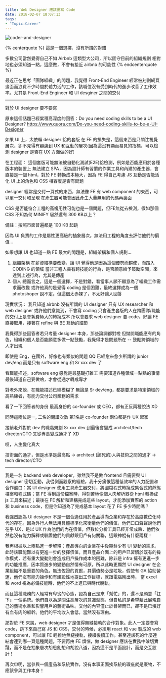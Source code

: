 ```yaml
---
title: Web Designer 應該要寫 Code
date: 2018-02-07 18:07:13
tags:
- "Topic:Career"
---
```


![coder-and-designer](/images/2018/2/coder-and-designer.png)

{% centerquote %}
這是一個選擇，沒有所謂的對錯

多數公司當然覺得自己不如 Airbnb 這類型大公司，所以固守目前的組織規劃
相對地也必須知道一點，這麼做，不會有接近 airbnb 的可能性
{% endcenterquote %}

<!-- more -->

最近正在思考「團隊組織」的問題，我覺得 Front-End Engineer 經常被刻劃網頁畫面而浪費不少時間於體力活的工作，該職位沒有受到時代的進步改善了工作效率。尤其是 Front-End Engineer 和 UI desginer 之間的交付

----
對於 UI designer 要不要寫

原來這個話題已經累積高深度的回答：Do you need coding skills to be a UI Designer?
https://www.quora.com/Do-you-need-coding-skills-to-be-a-UI-Designer

如果 UI 上，太依賴 designer 給的套版
在 FE 的損失是，這個東西是只關注視覺層次，卻不見得有顧慮到 UX 和互動的層次(因為這沒有顯而易見的指標，可以檢測 designer 是否在 UX 方面做的好)

在工程面：
這個套版可能無法被自動化測試(E2E)給檢測，例如是否能應用於各種版本的裝置上
無法建立 SPA，因為設計師有習慣的作業工具和內建的產生器，會直接是一個 html，對於 FE 轉換成本極大，因為 FE 得自己考慮 JS 互動是否能活化 UI 上的角色和 CSS 相容度是否有問題

designer 經常是交付一頁式的東西，無法像 FE 有 web component 的東西，可以單一交付和呈現
在產生器可能會因此產生大量無用的代碼再裏面

CSS 是否能符合工程的高複用性可能也是一個問題，但FE無從去檢測，假如那個 CSS 不知為何 MINIFY 居然還有 300 KB以上？

備註：按照市面普遍都是 100 KB 起跳

因為 UI 負責的工作是屬性更高級的抽象層次，無法用工程的角度去評估他們的價值...

如果想讓 UI 也知道一點 FE
最大的問題是，組織架構和個人規劃...
1. 組織架構
在薪資結構要改變，讓 UI 覺得他是因為這個優勢而趨使，而踏入 CODING 的領域
當非工程人員有跨技能的行為，是否願意給予鼓勵空間，來達到上述行為，尤其是傳產
2. 個人
總而言之，這是一個選擇，不是對錯，看當事人願不願意為了組織工作需求而改變
或許他真的是覺得 coding 是個困難，最終選擇成為一個 photoshoper 說不定，但這個太赤裸了，不太好讓人回答

現實狀況：
我只知道 airbnb 沒有所謂的 UI designer
只有 UX researcher 和 web designer
或許他們意識到，不會寫 coding 只會產生套版的人在跨團隊/職能的交付上是會耗費極大的轉換成本
所以會要求 web designer 要 code，好讓 FE 直接取用，接著在 refine 與 BE 互動的細節

我覺得那些回答者若只考量 designer 本身，那些論調都對啦
但拋開職能應有的角色，組織和個人是否能願意多做一點鼓勵，我覺得才是問題所在 -- 鼓勵跨領域的人才出現

即使是 Eng，在國外，好像也有類似的問題 QQ
已經愈來愈少所謂的 junior dev/eng
而是只有 software eng 和 Sr xxx dev 了

看職能描述，software eng 感覺是最基礎打雜工
需要知道各種領域一點點的事情
最後知道自己要做啥，才會從通才轉成專才

對老外來說，在職能描述已經模糊了
無論是 Sr dev/eng，都是要求是特定領域的高熟練者，有能力交付公司業務的需求

看了一下回答者的身份
最高身份的 co-founder 或 CEO，都有正反兩種說法 XD

同時這兩位是一, 二名的閱讀次數
第1名是  co-founder
兩位都是作 UX 起家

接續老外對於 dev 的職階規劃
Sr xxx dev 到最後會變成 architect/tech director/CTO
又從專長變成通才了 XD

哎，人生變化真大

技術面的通才，但是水準是最高點 -> architect
(該死的)人與技術之間的通才 -> tech director/CTO

---

我是一名 backend web developer，雖然我不是做 frontend 且需要與 UI designer 密切互動，我從側面觀察的經驗，我十分痛恨這種低效率的人力配置和合作窗口：當 UI designer 使用工具產生器交付，將圖檔程式轉換成集合式的靜態檔案和程式碼；當 FE 得到這份檔案時，得刻苦地像個人肉解析器從 html 轉換成 js 工具來描述；最後在 FE 解析和建構完成這些 layout，才能添加實際的 action 和 business code，但是你知道為了完成基本 layout 花了 FE 多少時間嗎？

我強烈認為 UI designer 不是一個合適任用於產品導向企業和存在於高度數位化時代的存在。因為外行人無法用具體標準化來衡量他們的價值，他們口口聲聲說他們在乎 UX，是以 UX 作為他們的內在價值，但數位分析工具已經非常成熟，他們依然也沒有能力解釋或驗證他們的貢獻跟用戶有何關聯，這跟神棍有什麼兩樣！

我再根據以上兩點進一步解釋：產品導向的企業在中後期鮮少有 UI 變動的需求，此時該職能難以有更進一步的發揮價值，而且產品介面上的用戶已習慣於既有的操作模式，若有重大變動則會造成用戶操作成本的困難，除非是 infra 擁有更進一步的功能推廣，因本質進步的變動自然情有可原，所以此時更顯然 UI designer 在企業組織不是重要的角色。無法佐證的貢獻，其價值勢必是垃圾，假使有 GA 協助營運，他們沒有能力操作和有建設性地提出工作目標，就跟電腦剛出時， 當 excel 和 word 視為必備技能時，他們的不上進已與時代脫軌。

而且這種職務的人經常有卑劣的心態，認為自己是來「幫忙」的，還不是願意「扛下」一個系統。他們自以為是關注高層次的意識型態，但自私的是希望藉此展現自己的藝術水準和影響用戶的藝術品味。交付的內容僅止於骨架而已，卻不是已填好有血有肉的軀幹。他們的平均收入會低，當然沒有理由。

那對於 FE 來說，web designer 才是值得無縫接軌的合作對象。此人一定要會寫 code，跳下來自己寫 JS 和 CSS，交付的時候，必須用 react 和 vue 製成的 web component，可以讓 FE 輕鬆地無縫接軌，接續後續工作。甚至連該死的什麼連結會連到哪一頁這種問題，不要再由 FE 煩惱，做 designer 應該在實務中確切實踐，而不是在抽象層次胡思亂想和胡說八道，因為這不是平面設計，而是交互設計！

再次申明，當參與一個產品和系統實作，沒有本事正面挨系統的瑕疵就是廢物，不應該參與工作本身！
